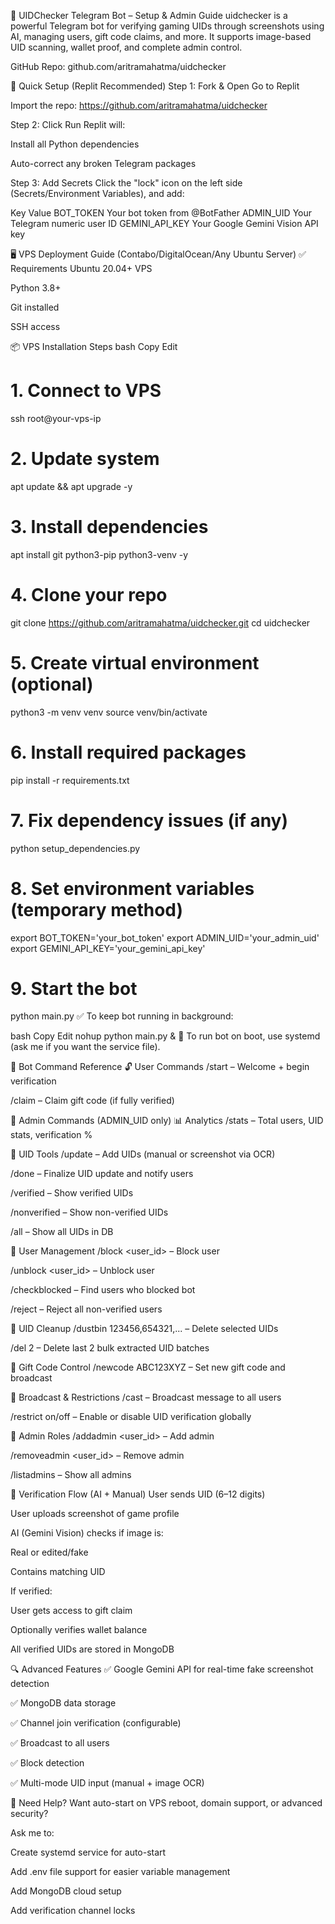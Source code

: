 📘 UIDChecker Telegram Bot – Setup & Admin Guide
uidchecker is a powerful Telegram bot for verifying gaming UIDs through screenshots using AI, managing users, gift code claims, and more. It supports image-based UID scanning, wallet proof, and complete admin control.

GitHub Repo: github.com/aritramahatma/uidchecker

🚀 Quick Setup (Replit Recommended)
Step 1: Fork & Open
Go to Replit

Import the repo:
https://github.com/aritramahatma/uidchecker

Step 2: Click Run
Replit will:

Install all Python dependencies

Auto-correct any broken Telegram packages

Step 3: Add Secrets
Click the "lock" icon on the left side (Secrets/Environment Variables), and add:

Key	Value
BOT_TOKEN	Your bot token from @BotFather
ADMIN_UID	Your Telegram numeric user ID
GEMINI_API_KEY	Your Google Gemini Vision API key

🖥️ VPS Deployment Guide (Contabo/DigitalOcean/Any Ubuntu Server)
✅ Requirements
Ubuntu 20.04+ VPS

Python 3.8+

Git installed

SSH access

📦 VPS Installation Steps
bash
Copy
Edit
# 1. Connect to VPS
ssh root@your-vps-ip

# 2. Update system
apt update && apt upgrade -y

# 3. Install dependencies
apt install git python3-pip python3-venv -y

# 4. Clone your repo
git clone https://github.com/aritramahatma/uidchecker.git
cd uidchecker

# 5. Create virtual environment (optional)
python3 -m venv venv
source venv/bin/activate

# 6. Install required packages
pip install -r requirements.txt

# 7. Fix dependency issues (if any)
python setup_dependencies.py

# 8. Set environment variables (temporary method)
export BOT_TOKEN='your_bot_token'
export ADMIN_UID='your_admin_uid'
export GEMINI_API_KEY='your_gemini_api_key'

# 9. Start the bot
python main.py
✅ To keep bot running in background:

bash
Copy
Edit
nohup python main.py &
🔁 To run bot on boot, use systemd (ask me if you want the service file).

🤖 Bot Command Reference
🔓 User Commands
/start – Welcome + begin verification

/claim – Claim gift code (if fully verified)

🔐 Admin Commands (ADMIN_UID only)
📊 Analytics
/stats – Total users, UID stats, verification %

🧾 UID Tools
/update – Add UIDs (manual or screenshot via OCR)

/done – Finalize UID update and notify users

/verified – Show verified UIDs

/nonverified – Show non-verified UIDs

/all – Show all UIDs in DB

👥 User Management
/block <user_id> – Block user

/unblock <user_id> – Unblock user

/checkblocked – Find users who blocked bot

/reject – Reject all non-verified users

🧹 UID Cleanup
/dustbin 123456,654321,... – Delete selected UIDs

/del 2 – Delete last 2 bulk extracted UID batches

🎁 Gift Code Control
/newcode ABC123XYZ – Set new gift code and broadcast

📢 Broadcast & Restrictions
/cast <msg> – Broadcast message to all users

/restrict on/off – Enable or disable UID verification globally

👑 Admin Roles
/addadmin <user_id> – Add admin

/removeadmin <user_id> – Remove admin

/listadmins – Show all admins

🧠 Verification Flow (AI + Manual)
User sends UID (6–12 digits)

User uploads screenshot of game profile

AI (Gemini Vision) checks if image is:

Real or edited/fake

Contains matching UID

If verified:

User gets access to gift claim

Optionally verifies wallet balance

All verified UIDs are stored in MongoDB

🔍 Advanced Features
✅ Google Gemini API for real-time fake screenshot detection

✅ MongoDB data storage

✅ Channel join verification (configurable)

✅ Broadcast to all users

✅ Block detection

✅ Multi-mode UID input (manual + image OCR)

🧪 Need Help?
Want auto-start on VPS reboot, domain support, or advanced security?

Ask me to:

Create systemd service for auto-start

Add .env file support for easier variable management

Add MongoDB cloud setup

Add verification channel locks
